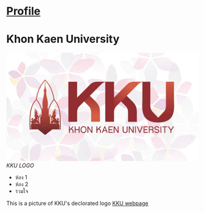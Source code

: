<!DOCTYPE html>
<html lang="en">
<head>
    <meta charset="UTF-8">
    <meta http-equiv="X-UA-Compatible" content="IE=edge">
    <meta name="viewport" content="width=device-width, initial-scale=1.0">
    <title>Thanapech's example</title>
    <link rel="stylesheet" href="styles.css">
    <link href='https://fonts.googleapis.com/css?family=Open+Sans' rel='stylesheet' type='text/css'>
</head>
<body>
    <h1><a href = "profile/profile.html">Profile</a></h1>
    <h1 id="heading">Khon Kaen University</h1>
    <div id="picture">
        <img src="images/kku.jpg" alt="This is KKU logo"/>
        <figcaption><em>KKU LOGO</em></figcaption>
    </div>
    <ul>
        <li class ="popular">ห้อง 1</li>
        <li>ห้อง 2</li>
        <li class = "popular">รวมใจ</li>
    </ul>
    <p>This is a picture of KKU's declorated logo <a href="https://m.kku.ac.th/" target="_blank">KKU webpage</a></p>
</body>
</html>
